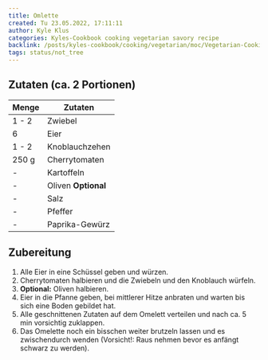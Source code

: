 ```yaml
---
title: Omlette
created: Tu 23.05.2022, 17:11:11
author: Kyle Klus
categories: Kyles-Cookbook cooking vegetarian savory recipe
backlink: /posts/kyles-cookbook/cooking/vegetarian/moc/Vegetarian-Cooking-Recipes.html
tags: status/not_tree
---
```


## Zutaten (ca. 2 Portionen)

| Menge            | Zutaten                        |
| ---------------- | ------------------------------ |
| 1 - 2              | Zwiebel                        |
| 6                | Eier                           |
| 1 - 2              | Knoblauchzehen                 |
| 250 g             | Cherrytomaten                  |
| -                | Kartoffeln                     |
| -                | Oliven **Optional**            |
| -                | Salz                           |
| -                | Pfeffer                        |
| -                | Paprika-Gewürz                 |

## Zubereitung

1. Alle Eier in eine Schüssel geben und würzen.
2. Cherrytomaten halbieren und die Zwiebeln und den Knoblauch würfeln.
3. **Optional:** Oliven halbieren.
4. Eier in die Pfanne geben, bei mittlerer Hitze anbraten und warten bis sich eine Boden gebildet hat.
5. Alle geschnittenen Zutaten auf dem Omelett verteilen und nach ca. 5 min vorsichtig zuklappen.
6. Das Omelette noch ein bisschen weiter brutzeln lassen und es zwischendurch wenden (Vorsicht!: Raus nehmen bevor es anfängt schwarz zu werden).
